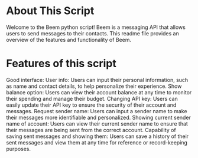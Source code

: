 # About This Script
Welcome to the Beem python script! Beem is a messaging API that allows users to send messages to their contacts. This readme file provides an overview of the features and functionality of Beem.

# Features of this script
Good interface:
User info: Users can input their personal information, such as name and contact details, to help personalize their experience.
Show balance option: Users can view their account balance at any time to monitor their spending and manage their budget.
Changing API key: Users can easily update their API key to ensure the security of their account and messages.
Request sender name: Users can input a sender name to make their messages more identifiable and personalized.
Showing current sender name of account: Users can view their current sender name to ensure that their messages are being sent from the correct account.
Capability of saving sent messages and showing them: Users can save a history of their sent messages and view them at any time for reference or record-keeping purposes.
